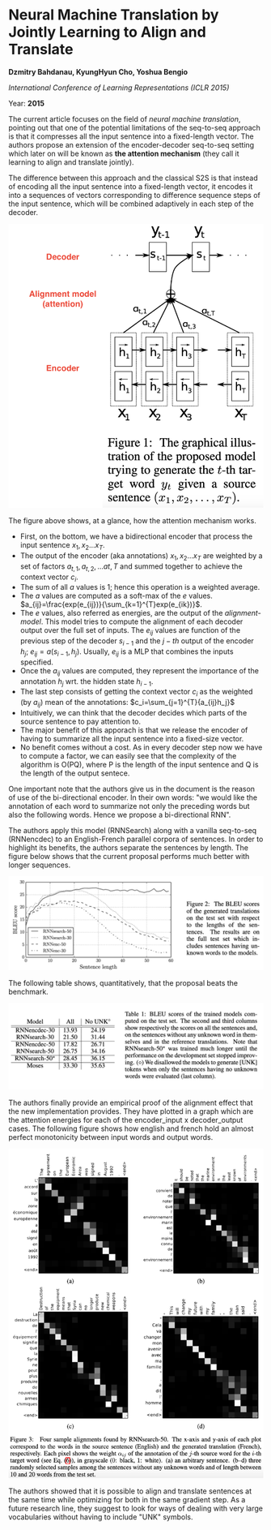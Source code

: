 # Neural Machine Translation by Jointly Learning to Align and Translate

**Dzmitry Bahdanau, KyungHyun Cho, Yoshua Bengio**

*International Conference of Learning Representations (ICLR 2015)*

Year: **2015**

The current article focuses on the field of *neural machine translation*, pointing out that one of the potential limitations of the seq-to-seq approach is that it compresses all the input sentence into a fixed-length vector. The authors propose an extension of the encoder-decoder seq-to-seq setting which later on will be known as **the attention mechanism** (they call it learning to align and translate jointly).

The difference between this approach and the classical S2S is that instead of encoding all the input sentence into a fixed-length vector, it encodes it into a sequences of vectors corresponding to difference sequence steps of the input sentence, which will be combined adaptively in each step of the decoder.

![](./dzmitry2015/architecture.png)

The figure above shows, at a glance, how the attention mechanism works.
- First, on the bottom, we have a bidirectional encoder that process the input sentence $x_1, x_2... x_T$.
- The output of the encoder (aka annotations) $x_1, x_2... x_T$ are weighted by a set of factors $a_{t, 1}, a_{t, 2}, ... a{t, T}$ and summed together to achieve the context vector $c_i$.
- The sum of all $a$ values is 1; hence this operation is a weighted average.
- The $a$ values are computed as a soft-max of the $e$ values. $a_{ij}=\frac{exp(e_{ij})}{\sum_{k=1}^{T}exp(e_{ik})}$.
- The $e$ values, also referred as energies, are the output of the *alignment-model*. This model tries to compute the alignment of each decoder output over the full set of inputs. The $e_{ij}$ values are function of the previous step of the decoder $s_{i-1}$ and the $j-th$ output of the encoder $h_j$; $e_{ij} = a(s_{i-1}, h_j)$. Usually, $e_{ij}$ is a MLP that combines the inputs specified.
- Once the $a_{ij}$ values are computed, they represent the importance of the annotation $h_j$ wrt. the hidden state $h_{i-1}$.
- The last step consists of getting the context vector $c_{i}$ as the weighted (by $a_{ij}$) mean of the annotations: $c_i=\sum_{j=1}^{T}{a_{ij}h_j}$
- Intuitively, we can think that the decoder decides which parts of the source sentence to pay attention to.
- The major benefit of this apporach is that we release the encoder of having to summarize all the input sentence into a fixed-size vector.
- No benefit comes without a cost. As in every decoder step now we have to compute a factor, we can easily see that the complexity of the algorithm is O(PQ), where P is the length of the input sentence and Q is the length of the output sentece.

One important note that the authors give us in the document is the reason of use of the bi-directional encoder. In their own words: "we would like the annotation of each word to summarize not only the preceding words but also the following words. Hence we propose a bi-directional RNN".

The authors apply this model (RNNSearch) along with a vanilla seq-to-seq (RNNencdec) to an English-French parallel corpora of sentences. In order to highlight its benefits, the authors separate the sentences by length. The figure below shows that the current proposal performs much better with longer sequences.

![](dzmitry2015/chart-comp.png)

The following table shows, quantitatively, that the proposal beats the benchmark.

![](dzmitry2015/table-results.png)

The authors finally provide an empirical proof of the alignment effect that the new implementation provides. They have plotted in a graph which are the attention energies for each of the encoder_input x decoder_output cases. The following figure shows how english and french hold an almost perfect monotonicity between input words and output words.

![](dzmitry2015/alignment.png)

The authors showed that it is possible to align and translate sentences at the same time while optimizing for both in the same gradient step. As a future research line, they suggest to look for ways of dealing with very large vocabularies without having to include "UNK" symbols.